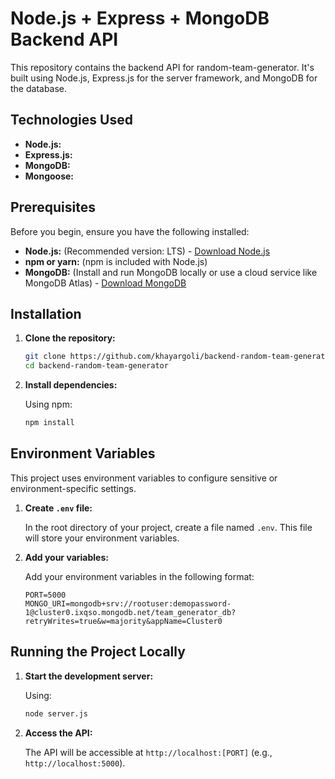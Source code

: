 # Node.js + Express + MongoDB Backend API

This repository contains the backend API for random-team-generator. It's built using Node.js, Express.js for the server framework, and MongoDB for the database.

## Technologies Used

* **Node.js:** 
* **Express.js:**
* **MongoDB:** 
* **Mongoose:**
  
## Prerequisites

Before you begin, ensure you have the following installed:

* **Node.js:** (Recommended version: LTS) - [Download Node.js](https://nodejs.org/)
* **npm or yarn:** (npm is included with Node.js)
* **MongoDB:** (Install and run MongoDB locally or use a cloud service like MongoDB Atlas) - [Download MongoDB](https://www.mongodb.com/try/download/community)

## Installation

1.  **Clone the repository:**

    ```bash
    git clone https://github.com/khayargoli/backend-random-team-generator.git
    cd backend-random-team-generator
    ```

2.  **Install dependencies:**

    Using npm:

    ```bash
    npm install
    ```
    
## Environment Variables

This project uses environment variables to configure sensitive or environment-specific settings.

1.  **Create `.env` file:**

    In the root directory of your project, create a file named `.env`. This file will store your environment variables.

2.  **Add your variables:**

    Add your environment variables in the following format:

    ```
    PORT=5000
    MONGO_URI=mongodb+srv://rootuser:demopassword-1@cluster0.ixqso.mongodb.net/team_generator_db?retryWrites=true&w=majority&appName=Cluster0
    ```


## Running the Project Locally


1.  **Start the development server:**

    Using:

    ```bash
    node server.js
    ```

2.  **Access the API:**

    The API will be accessible at `http://localhost:[PORT]` (e.g., `http://localhost:5000`).
